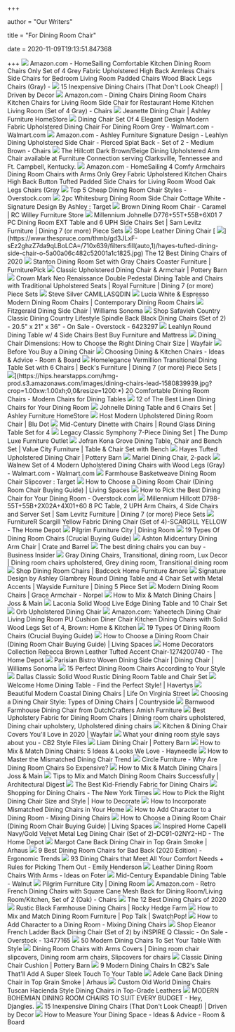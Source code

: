 +++
        
author = "Our Writers"
        
title = "For Dining Room Chair"
        
date = 2020-11-09T19:13:51.847368
        
+++
[ ![](https://images-na.ssl-images-amazon.com/images/I/71sTBg52IEL._AC_SL1500_.jpg)](https://images-na.ssl-images-amazon.com/images/I/71sTBg52IEL._AC_SL1500_.jpg) Amazon.com - HomeSailing Comfortable Kitchen Dining Room Chairs Only Set of  4 Grey Fabric Upholstered High Back Armless Chairs Side Chairs for Bedroom  Living Room Padded Chairs Wood Black Legs Chairs (Gray) -
[ ![](https://www.drivenbydecor.com/wp-content/uploads/2018/10/best-inexpensive-cheap-dining-room-chairs.jpg)](https://www.drivenbydecor.com/wp-content/uploads/2018/10/best-inexpensive-cheap-dining-room-chairs.jpg) 15 Inexpensive Dining Chairs (That Don't Look Cheap!) | Driven by Decor
[ ![](https://images-na.ssl-images-amazon.com/images/I/61IlX884DbL._AC_SX522_.jpg)](https://images-na.ssl-images-amazon.com/images/I/61IlX884DbL._AC_SX522_.jpg) Amazon.com - Dining Chairs Dining Room Chairs Kitchen Chairs for Living Room  Side Chair for Restaurant Home Kitchen Living Room (Set of 4 Gray) - Chairs
[ ![](https://ashleyfurniture.scene7.com/is/image/AshleyFurniture/D702-01%282%29-10X8-CROP?$AFHS-PDP-Zoomed$)](https://ashleyfurniture.scene7.com/is/image/AshleyFurniture/D702-01%282%29-10X8-CROP?$AFHS-PDP-Zoomed$) Jeanette Dining Chair | Ashley Furniture HomeStore
[ ![](https://i5.walmartimages.com/asr/a354b2e3-8718-4ff1-b931-75b56b38e8fe_1.63f25024bca3784efd2b5eb134a9eb41.jpeg?odnWidth=612&odnHeight=612&odnBg=ffffff)](https://i5.walmartimages.com/asr/a354b2e3-8718-4ff1-b931-75b56b38e8fe_1.63f25024bca3784efd2b5eb134a9eb41.jpeg?odnWidth=612&odnHeight=612&odnBg=ffffff) Dining Chair Set Of 4 Elegant Design Modern Fabric Upholstered Dining Chair  For Dining Room Grey - Walmart.com - Walmart.com
[ ![](https://images-na.ssl-images-amazon.com/images/I/71bNxYbyIhL._AC_SX522_.jpg)](https://images-na.ssl-images-amazon.com/images/I/71bNxYbyIhL._AC_SX522_.jpg) Amazon.com - Ashley Furniture Signature Design - Leahlyn Dining Upholstered Side  Chair - Pierced Splat Back - Set of 2 - Medium Brown - Chairs
[ ![](https://cdn11.bigcommerce.com/s-a1aqxosd6a/images/stencil/1280x1280/products/23256/63040/jpg__05581__30896__75646.1602783575.jpg?c=2)](https://cdn11.bigcommerce.com/s-a1aqxosd6a/images/stencil/1280x1280/products/23256/63040/jpg__05581__30896__75646.1602783575.jpg?c=2) The Hillcott Dark Brown/Beige Dining Upholstered Arm Chair available at  Furniture Connection serving Clarksville, Tennessee and Ft. Campbell,  Kentucky.
[ ![](https://images-na.ssl-images-amazon.com/images/I/81VUtC1EVYL._AC_SX522_.jpg)](https://images-na.ssl-images-amazon.com/images/I/81VUtC1EVYL._AC_SX522_.jpg) Amazon.com - HomeSailing 4 Comfy Armchairs Dining Room Chairs with Arms  Only Grey Fabric Upholstered Kitchen Chairs High Back Button Tufted Padded Side  Chairs for Living Room Wood Oak Legs Chairs (Gray
[ ![](https://ak1.ostkcdn.com/wp-content/uploads/2017/06/PROD-28488_Wood.jpg)](https://ak1.ostkcdn.com/wp-content/uploads/2017/06/PROD-28488_Wood.jpg) Top 5 Cheap Dining Room Chair Styles - Overstock.com
[ ![](https://target.scene7.com/is/image/Target/GUEST_3fda34e3-ded9-448a-93e8-0673feaf740d?wid=488&hei=488&fmt=pjpeg)](https://target.scene7.com/is/image/Target/GUEST_3fda34e3-ded9-448a-93e8-0673feaf740d?wid=488&hei=488&fmt=pjpeg) 2pc Whitesburg Dining Room Side Chair Cottage White - Signature Design By  Ashley : Target
[ ![](http://static.rcwilley.com/products/3758826/Brown-Dining-Room-Chair---Caramel-rcwilley-image1~800.jpg)](http://static.rcwilley.com/products/3758826/Brown-Dining-Room-Chair---Caramel-rcwilley-image1~800.jpg) Brown Dining Room Chair - Caramel | RC Willey Furniture Store
[ ![](https://images.furnituredealer.net/img/products%2Fmillennium%2Fcolor%2Fjohnelle-1_391277665-bij9ipt5frkmh6uhxroimia.jpg)](https://images.furnituredealer.net/img/products%2Fmillennium%2Fcolor%2Fjohnelle-1_391277665-bij9ipt5frkmh6uhxroimia.jpg) Millennium Johnelle D776+55T+55B+6X01 7 PC Dining Room EXT Table and 6 UPH Side  Chairs Set | Sam Levitz Furniture | Dining 7 (or more) Piece Sets
[ ![](https://assets.weimgs.com/weimgs/ab/images/wcm/products/202029/0041/slope-leather-dining-chair-o.jpg)](https://assets.weimgs.com/weimgs/ab/images/wcm/products/202029/0041/slope-leather-dining-chair-o.jpg) Slope Leather Dining Chair
[ ![](https://www.thespruce.com/thmb/gd3JLxF-sEz2ghzZ7da9qLBoLCA=/710x639/filters:fill(auto,1)/hayes-tufted-dining-side-chair-o-5a00a06c482c52001a1c1825.jpg)](https://www.thespruce.com/thmb/gd3JLxF-sEz2ghzZ7da9qLBoLCA=/710x639/filters:fill(auto,1)/hayes-tufted-dining-side-chair-o-5a00a06c482c52001a1c1825.jpg) The 12 Best Dining Chairs of 2020
[ ![](https://smhttp-ssl-18667.nexcesscdn.net/8090D3/magento/media/catalog/product/cache/1/image/650x650/9df78eab33525d08d6e5fb8d27136e95/c/o/coa-102061-62-C-dr-set-1.jpg)](https://smhttp-ssl-18667.nexcesscdn.net/8090D3/magento/media/catalog/product/cache/1/image/650x650/9df78eab33525d08d6e5fb8d27136e95/c/o/coa-102061-62-C-dr-set-1.jpg) Stanton Dining Room Set with Gray Chairs Coaster Furniture | FurniturePick
[ ![](https://assets.pbimgs.com/pbimgs/ab/images/dp/wcm/202034/0330/pb-classic-upholstered-dining-side-chair-c.jpg)](https://assets.pbimgs.com/pbimgs/ab/images/dp/wcm/202034/0330/pb-classic-upholstered-dining-side-chair-c.jpg) Classic Upholstered Dining Chair & Armchair | Pottery Barn
[ ![](https://imageresizer.furnituredealer.net/img/remote/images.furnituredealer.net/img/products%2Fcrown_mark%2Fcolor%2Fneo%20renaissance_2400-leg%2Btop%2B2x01a%2B6x01s-b2.jpg?width=1024&height=768&scale=both&trim.threshold=50&trim.percentpadding=10)](https://imageresizer.furnituredealer.net/img/remote/images.furnituredealer.net/img/products%2Fcrown_mark%2Fcolor%2Fneo%20renaissance_2400-leg%2Btop%2B2x01a%2B6x01s-b2.jpg?width=1024&height=768&scale=both&trim.threshold=50&trim.percentpadding=10) Crown Mark Neo Renaissance Double Pedestal Dining Table and Chairs with  Traditional Upholstered Seats | Royal Furniture | Dining 7 (or more) Piece  Sets
[ ![](https://images2.imgix.net/p4dbimg/p171/images/camila_sq_blk_(and)_blu_dining.jpg?trim=color&trimcolor=FFFFFF&trimtol=5&w=1024&h=768&fm=pjpg&auto=format)](https://images2.imgix.net/p4dbimg/p171/images/camila_sq_blk_(and)_blu_dining.jpg?trim=color&trimcolor=FFFFFF&trimtol=5&w=1024&h=768&fm=pjpg&auto=format) Steve Silver CAMILLASQDIN
[ ![](https://www.sobefurniture.com/media/catalog/product/cache/1/image/9df78eab33525d08d6e5fb8d27136e95/a/m/amy-modern-leather-dining-chair.jpg)](https://www.sobefurniture.com/media/catalog/product/cache/1/image/9df78eab33525d08d6e5fb8d27136e95/a/m/amy-modern-leather-dining-chair.jpg) Lucia White & Espresso Modern Dining Room Chairs | Contemporary Dining Room  Chairs
[ ![](https://assets.wsimgs.com/wsimgs/ab/images/dp/wcm/202038/0200/fitzgerald-dining-side-chair-c.jpg)](https://assets.wsimgs.com/wsimgs/ab/images/dp/wcm/202038/0200/fitzgerald-dining-side-chair-c.jpg) Fitzgerald Dining Side Chair | Williams Sonoma
[ ![](https://ak1.ostkcdn.com/images/products/is/images/direct/0fe565892a519629e4eb2063f8def237fcfbe4fd/Safavieh-Country-Classic-Dining-Country-Lifestyle-Spindle-Back-Black-Dining-Chairs-%28Set-of-2%29.jpg)](https://ak1.ostkcdn.com/images/products/is/images/direct/0fe565892a519629e4eb2063f8def237fcfbe4fd/Safavieh-Country-Classic-Dining-Country-Lifestyle-Spindle-Back-Black-Dining-Chairs-%28Set-of-2%29.jpg) Shop Safavieh Country Classic Dining Country Lifestyle Spindle Back Black Dining  Chairs (Set of 2) - 20.5" x 21" x 36" - On Sale - Overstock - 6423297
[ ![](https://mfmd.rencdn.com/product/ashley/images/D436-15T-15B-01(4).jpg)](https://mfmd.rencdn.com/product/ashley/images/D436-15T-15B-01(4).jpg) Leahlyn Round Dining Table w/ 4 Side Chairs Best Buy Furniture and Mattress
[ ![](https://secure.img1-fg.wfcdn.com/im/92827942/compr-r85/5627/56271407/dining+room+with+solid+wood+table+and+wicker+dining+chairs+paired+with+striped+cloth+dining+chairs.jpg)](https://secure.img1-fg.wfcdn.com/im/92827942/compr-r85/5627/56271407/dining+room+with+solid+wood+table+and+wicker+dining+chairs+paired+with+striped+cloth+dining+chairs.jpg) Dining Chair Dimensions: How to Choose the Right Dining Chair Size | Wayfair
[ ![](https://www.thespruce.com/thmb/g9dw8DW0MmbDLwC126aCLUtzXUQ=/854x854/smart/filters:no_upscale()/dining-chairs-183218228-resized-56a33d2f5f9b58b7d0d1115b.jpg)](https://www.thespruce.com/thmb/g9dw8DW0MmbDLwC126aCLUtzXUQ=/854x854/smart/filters:no_upscale()/dining-chairs-183218228-resized-56a33d2f5f9b58b7d0d1115b.jpg) Before You Buy a Dining Chair
[ ![](https://rnb.scene7.com/is/image/roomandboard/IA_diningChairs_materials_18?size=928,580&scl=1)](https://rnb.scene7.com/is/image/roomandboard/IA_diningChairs_materials_18?size=928,580&scl=1) Choosing Dining & Kitchen Chairs - Ideas & Advice - Room & Board
[ ![](https://images.furnituredealer.net/img/products%2Fhomelegance%2Fcolor%2Fvermillion%205442_5442-96%2B96b%2B2xa%2B6xs-b1.jpg)](https://images.furnituredealer.net/img/products%2Fhomelegance%2Fcolor%2Fvermillion%205442_5442-96%2B96b%2B2xa%2B6xs-b1.jpg) Homelegance Vermillion Transitional Dining Table Set with 6 Chairs | Beck's  Furniture | Dining 7 (or more) Piece Sets
[ ![](https://hips.hearstapps.com/hmg-prod.s3.amazonaws.com/images/dining-chairs-lead-1580839939.jpg?crop=1.00xw:1.00xh;0,0&resize=1200:*)](https://hips.hearstapps.com/hmg-prod.s3.amazonaws.com/images/dining-chairs-lead-1580839939.jpg?crop=1.00xw:1.00xh;0,0&resize=1200:*) 20 Comfortable Dining Room Chairs - Modern Chairs for Dining Tables
[ ![](https://homemadelovely.com/wp-content/uploads/2015/03/Linen-Chairs-pin-2.jpg)](https://homemadelovely.com/wp-content/uploads/2015/03/Linen-Chairs-pin-2.jpg) 12 of The Best Linen Dining Chairs for Your Dining Room
[ ![](https://ashleyfurniture.scene7.com/is/image/AshleyFurniture/D776-55T-B-01%286%29-SW-P1-KO?$AFHS-PDP-Zoomed$)](https://ashleyfurniture.scene7.com/is/image/AshleyFurniture/D776-55T-B-01%286%29-SW-P1-KO?$AFHS-PDP-Zoomed$) Johnelle Dining Table and 6 Chairs Set | Ashley Furniture HomeStore
[ ![](https://res-5.cloudinary.com/dwpujv6in/image/upload/c_lpad,dpr_2.0,f_auto,h_560,q_auto,w_700/v1/media/catalog/product/h/o/ho1_dnchwl_st_frontlow-host-dining-chair-tait-stone-walnut_1.jpg)](https://res-5.cloudinary.com/dwpujv6in/image/upload/c_lpad,dpr_2.0,f_auto,h_560,q_auto,w_700/v1/media/catalog/product/h/o/ho1_dnchwl_st_frontlow-host-dining-chair-tait-stone-walnut_1.jpg) Host Modern Upholstered Dining Room Chair | Blu Dot
[ ![](https://media.jeromes.com/content/Image/products/SSO88CDDU_G.jpg)](https://media.jeromes.com/content/Image/products/SSO88CDDU_G.jpg) Mid-Century Dinette with Chairs | Round Glass Dining Table Set for 4
[ ![](https://www.thedump.com/images/thumbs/0018723_legacy-classic-symphony-7-piece-dining-set_1200.jpeg)](https://www.thedump.com/images/thumbs/0018723_legacy-classic-symphony-7-piece-dining-set_1200.jpeg) Legacy Classic Symphony 7-Piece Dining Set | The Dump Luxe Furniture Outlet
[ ![](https://imageresizer.furnituredealer.net/img/remote/images.furnituredealer.net/img/products%2Fjofran%2Fcolor%2Fkona%20grove%20-%20-352436507_705-79%2B4x705-410kd-b0.jpg?width=878&height=600&scale=both&trim.threshold=80)](https://imageresizer.furnituredealer.net/img/remote/images.furnituredealer.net/img/products%2Fjofran%2Fcolor%2Fkona%20grove%20-%20-352436507_705-79%2B4x705-410kd-b0.jpg?width=878&height=600&scale=both&trim.threshold=80) Jofran Kona Grove Dining Table, Chair and Bench Set | Value City Furniture  | Table & Chair Set with Bench
[ ![](https://assets.pbimgs.com/pbimgs/ab/images/dp/wcm/202034/0219/perfect-pair-lorraine-extending-dining-table-hayes-chair-c.jpg)](https://assets.pbimgs.com/pbimgs/ab/images/dp/wcm/202034/0219/perfect-pair-lorraine-extending-dining-table-hayes-chair-c.jpg) Hayes Tufted Upholstered Dining Chair | Pottery Barn
[ ![](https://images.costco-static.com/ImageDelivery/imageService?profileId=12026540&imageId=100431190-847__1&recipeName=350)](https://images.costco-static.com/ImageDelivery/imageService?profileId=12026540&imageId=100431190-847__1&recipeName=350) Mariel Dining Chair, 2-pack
[ ![](https://i5.walmartimages.com/asr/88644fde-8045-46e9-a151-d4b2e7a7c557_1.47990d8f12ac746015349b8af8587490.jpeg?odnWidth=612&odnHeight=612&odnBg=ffffff)](https://i5.walmartimages.com/asr/88644fde-8045-46e9-a151-d4b2e7a7c557_1.47990d8f12ac746015349b8af8587490.jpeg?odnWidth=612&odnHeight=612&odnBg=ffffff) Walnew Set of 4 Modern Upholstered Dining Chairs with Wood Legs (Gray) -  Walmart.com - Walmart.com
[ ![](https://target.scene7.com/is/image/Target/GUEST_97f0a750-03e0-4db6-bb3a-7d726d408176?wid=488&hei=488&fmt=pjpeg)](https://target.scene7.com/is/image/Target/GUEST_97f0a750-03e0-4db6-bb3a-7d726d408176?wid=488&hei=488&fmt=pjpeg) Farmhouse Basketweave Dining Room Chair Slipcover : Target
[ ![](http://www.livingspaces.com/globalassets/images/blog/2018/10/1010_dining_room_chair_featured.jpg)](http://www.livingspaces.com/globalassets/images/blog/2018/10/1010_dining_room_chair_featured.jpg) How to Choose a Dining Room Chair (Dining Room Chair Buying Guide) | Living  Spaces
[ ![](https://ak1.ostkcdn.com/wp-content/uploads/2017/11/seo_chairs_fb.jpg)](https://ak1.ostkcdn.com/wp-content/uploads/2017/11/seo_chairs_fb.jpg) How to Pick the Best Dining Chair for Your Dining Room - Overstock.com
[ ![](https://imageresizer.furnituredealer.net/img/remote/images.furnituredealer.net/img/products%2Fmillennium%2Fcolor%2Fhillcott_395279889-bcgmldwzvyuk1thiebdribq.jpg?width=1024&height=768&scale=both&trim.threshold=50&trim.percentpadding=10)](https://imageresizer.furnituredealer.net/img/remote/images.furnituredealer.net/img/products%2Fmillennium%2Fcolor%2Fhillcott_395279889-bcgmldwzvyuk1thiebdribq.jpg?width=1024&height=768&scale=both&trim.threshold=50&trim.percentpadding=10) Millennium Hillcott D798-55T+55B+2X02A+4X01+60 8 PC Table, 2 UPH Arm Chairs,  4 Side Chairs and Server Set | Sam Levitz Furniture | Dining 7 (or more)  Piece Sets
[ ![](https://images.homedepot-static.com/productImages/0c8186bb-500b-4c0a-8826-6c99fe51ac13/svn/yellow-furniturer-dining-chairs-scargill-yellow-31_600.jpg)](https://images.homedepot-static.com/productImages/0c8186bb-500b-4c0a-8826-6c99fe51ac13/svn/yellow-furniturer-dining-chairs-scargill-yellow-31_600.jpg) FurnitureR Scargill Yellow Fabric Dining Chair (Set of 4)-SCARGILL YELLOW -  The Home Depot
[ ![](https://images.furnituredealer.net/img/dealer/6382/slideshow/8ac4cca8c88848f19827bbe131ccb935.jpg)](https://images.furnituredealer.net/img/dealer/6382/slideshow/8ac4cca8c88848f19827bbe131ccb935.jpg) Pilgrim Furniture City | Dining Room
[ ![](https://homestratosphere.s3.amazonaws.com/wp-content/uploads/2014/12/parsonschair.jpg)](https://homestratosphere.s3.amazonaws.com/wp-content/uploads/2014/12/parsonschair.jpg) 19 Types Of Dining Room Chairs (Crucial Buying Guide)
[ ![](https://images.crateandbarrel.com/is/image/Crate/AshtonDiningArmChairSHS19_3D_1x1/a/s9JyonuEG5OxnLH9FYNw/AshtonDiningArmChairSHS19_3D_1x1.jpg)](https://images.crateandbarrel.com/is/image/Crate/AshtonDiningArmChairSHS19_3D_1x1/a/s9JyonuEG5OxnLH9FYNw/AshtonDiningArmChairSHS19_3D_1x1.jpg) Ashton Midcentury Dining Arm Chair | Crate and Barrel
[ ![](https://i.insider.com/5c754a9d2628981bc645997b?width=1200&format=jpeg)](https://i.insider.com/5c754a9d2628981bc645997b?width=1200&format=jpeg) The best dining chairs you can buy - Business Insider
[ ![](https://i.pinimg.com/originals/3f/20/8b/3f208bcb93a1464493e2145b89d5d3ac.jpg)](https://i.pinimg.com/originals/3f/20/8b/3f208bcb93a1464493e2145b89d5d3ac.jpg) Gray Dining Chairs, Transitional, dining room, Lux Decor | Dining room  chairs upholstered, Grey dining room, Transitional dining room
[ ![](https://www.badcock.com/Content/Images/uploaded/category%20page/Dining/Dining_Chairs_Content_Image.jpg)](https://www.badcock.com/Content/Images/uploaded/category%20page/Dining/Dining_Chairs_Content_Image.jpg) Shop Dining Room Chairs | Badcock Home Furniture &more
[ ![](https://imageresizer.furnituredealer.net/img/remote/images.furnituredealer.net/img/products%2Fsignature_design_by_ashley%2Fcolor%2Fglambrey%20-%201195589344_d329-15%2B4x01-b0.jpg?width=1024&height=768&scale=both&trim.threshold=50&trim.percentpadding=10)](https://imageresizer.furnituredealer.net/img/remote/images.furnituredealer.net/img/products%2Fsignature_design_by_ashley%2Fcolor%2Fglambrey%20-%201195589344_d329-15%2B4x01-b0.jpg?width=1024&height=768&scale=both&trim.threshold=50&trim.percentpadding=10) Signature Design by Ashley Glambrey Round Dining Table and 4 Chair Set with  Metal Accents | Wayside Furniture | Dining 5 Piece Set
[ ![](https://www.norpelfurniture.com/upload/154442782058.jpg)](https://www.norpelfurniture.com/upload/154442782058.jpg) Modern Dining Room Chairs | Grace Armchair - Norpel
[ ![](https://secure.img1-fg.wfcdn.com/im/95327666/compr-r85/1036/103607315/mix+and+match+dining+chairs.jpg)](https://secure.img1-fg.wfcdn.com/im/95327666/compr-r85/1036/103607315/mix+and+match+dining+chairs.jpg) How to Mix & Match Dining Chairs | Joss & Main
[ ![](https://s3.amazonaws.com/sierraimages/Images/Product/Large/10218.jpg)](https://s3.amazonaws.com/sierraimages/Images/Product/Large/10218.jpg) Laconia Solid Wood Live Edge Dining Table and 10 Chair Set
[ ![](https://assets.weimgs.com/weimgs/ab/images/wcm/products/202040/0085/orb-upholstered-dining-chair-c.jpg)](https://assets.weimgs.com/weimgs/ab/images/wcm/products/202040/0085/orb-upholstered-dining-chair-c.jpg) Orb Upholstered Dining Chair
[ ![](https://images-na.ssl-images-amazon.com/images/I/712MexCjtFL._AC_SX522_.jpg)](https://images-na.ssl-images-amazon.com/images/I/712MexCjtFL._AC_SX522_.jpg) Amazon.com: Yaheetech Dining Chair Living Dining Room PU Cushion Diner Chair  Kitchen Dining Chairs with Solid Wood Legs Set of 4, Brown: Home & Kitchen
[ ![](https://homestratosphere.s3.amazonaws.com/wp-content/uploads/2014/12/headerchairs-870x700.jpeg)](https://homestratosphere.s3.amazonaws.com/wp-content/uploads/2014/12/headerchairs-870x700.jpeg) 19 Types Of Dining Room Chairs (Crucial Buying Guide)
[ ![](https://www.livingspaces.com/globalassets/images/blog/2018/10/1010_dining_room_chair_modern.jpg)](https://www.livingspaces.com/globalassets/images/blog/2018/10/1010_dining_room_chair_modern.jpg) How to Choose a Dining Room Chair (Dining Room Chair Buying Guide) | Living  Spaces
[ ![](https://images.homedepot-static.com/productImages/d2ebecc2-22f5-4d35-b0eb-a322a1f19138/svn/brown-leather-with-burlap-home-decorators-collection-accent-chairs-1274200740-40_600.jpg)](https://images.homedepot-static.com/productImages/d2ebecc2-22f5-4d35-b0eb-a322a1f19138/svn/brown-leather-with-burlap-home-decorators-collection-accent-chairs-1274200740-40_600.jpg) Home Decorators Collection Rebecca Brown Leather Tufted Accent Chair-1274200740  - The Home Depot
[ ![](https://assets.wsimgs.com/wsimgs/ab/images/dp/wcm/202038/0219/parisian-bistro-woven-side-chair-m.jpg)](https://assets.wsimgs.com/wsimgs/ab/images/dp/wcm/202038/0219/parisian-bistro-woven-side-chair-m.jpg) Parisian Bistro Woven Dining Side Chair | Dining Chair | Williams Sonoma
[ ![](https://curatedinterior.com/wp-content/uploads/2019/01/California-dining-room-chairs-with-cane-back-via-Lindsey-Brooke-Design.jpg)](https://curatedinterior.com/wp-content/uploads/2019/01/California-dining-room-chairs-with-cane-back-via-Lindsey-Brooke-Design.jpg) 15 Perfect Dining Room Chairs According to Your Style
[ ![](https://s3.amazonaws.com/sierraimages/Images/Product/Large/1787.jpg)](https://s3.amazonaws.com/sierraimages/Images/Product/Large/1787.jpg) Dallas Classic Solid Wood Rustic Dining Room Table and Chair Set
[ ![](https://havertys.scene7.com/is/image/Havertys/HVT115-8822%20Din_ALT1?op_sharpen=1&wid=767&hei=554)](https://havertys.scene7.com/is/image/Havertys/HVT115-8822%20Din_ALT1?op_sharpen=1&wid=767&hei=554) Welcome Home Dining Table - Find the Perfect Style! | Havertys
[ ![](https://lifeonvirginiastreet.com/wp-content/uploads/2019/01/coastal-dining-chairs-683x1024.jpg)](https://lifeonvirginiastreet.com/wp-content/uploads/2019/01/coastal-dining-chairs-683x1024.jpg) Beautiful Modern Coastal Dining Chairs | Life On Virginia Street
[ ![](https://www.countrysideamishfurniture.com/media/made/media/uploads/ChairCollage_500_386_80.jpg)](https://www.countrysideamishfurniture.com/media/made/media/uploads/ChairCollage_500_386_80.jpg) Choosing a Dining Chair Style: Types of Dining Chairs | Countryside
[ ![](https://s3.dutchcrafters.com/product-images/600-600/pid_57694-Amish-Reclaimed-Wood-Farmhouse-Chair--1590.jpg)](https://s3.dutchcrafters.com/product-images/600-600/pid_57694-Amish-Reclaimed-Wood-Farmhouse-Chair--1590.jpg) Barnwood Farmhouse Dining Chair from DutchCrafters Amish Furniture
[ ![](https://i.pinimg.com/originals/95/e5/3b/95e53bb2f770ed95f6006a66b3d86755.jpg)](https://i.pinimg.com/originals/95/e5/3b/95e53bb2f770ed95f6006a66b3d86755.jpg) Best Upholstery Fabric for Dining Room Chairs | Dining room chairs  upholstered, Dining chair upholstery, Upholstered dining chairs
[ ![](https://secure.img1-fg.wfcdn.com/im/53244756/resize-h600-w600%5Ecompr-r85/1259/12599997/Kitchen+%26+Dining+Chair+Slipcovers.jpg)](https://secure.img1-fg.wfcdn.com/im/53244756/resize-h600-w600%5Ecompr-r85/1259/12599997/Kitchen+%26+Dining+Chair+Slipcovers.jpg) Kitchen & Dining Chair Covers You'll Love in 2020 | Wayfair
[ ![](https://cb2.scene7.com/is/image/CB2/Blox_Tejido_HEADER?&wid=1120&qlt=80,0)](https://cb2.scene7.com/is/image/CB2/Blox_Tejido_HEADER?&wid=1120&qlt=80,0) What your dining room style says about you - CB2 Style Files
[ ![](https://assets.pbimgs.com/pbimgs/rk/images/dp/wcm/202042/0130/liam-dining-chair-c.jpg)](https://assets.pbimgs.com/pbimgs/rk/images/dp/wcm/202042/0130/liam-dining-chair-c.jpg) Liam Dining Chair | Pottery Barn
[ ![](https://www.hayneedle.com/tips-and-ideas/wp-content/uploads/2018/02/Michelle-Gage-1.jpg)](https://www.hayneedle.com/tips-and-ideas/wp-content/uploads/2018/02/Michelle-Gage-1.jpg) How to Mix & Match Dining Chairs: 5 Ideas & Looks We Love - Hayneedle
[ ![](https://okl.scene7.com/is/image/OKL/IE4_MixMatchChairs_091116?wid=1066&op_sharpen=1)](https://okl.scene7.com/is/image/OKL/IE4_MixMatchChairs_091116?wid=1066&op_sharpen=1) How to Master the Mismatched Dining Chair Trend
[ ![](https://www.circlefurniture.com/userfiles/images/blog/2019/06/tohdining-e1559915866148.jpg)](https://www.circlefurniture.com/userfiles/images/blog/2019/06/tohdining-e1559915866148.jpg) Circle Furniture - Why Are Dining Room Chairs So Expensive?
[ ![](https://secure.img1-fg.wfcdn.com/im/00002095/compr-r85/1064/106479330/mix+and+max+dining+chairs.jpg)](https://secure.img1-fg.wfcdn.com/im/00002095/compr-r85/1064/106479330/mix+and+max+dining+chairs.jpg) How to Mix & Match Dining Chairs | Joss & Main
[ ![](https://media.architecturaldigest.com/photos/56fe930f2dc0179949e86b17/master/w_1600%2Cc_limit/isabel-lopez-quesada-greece-05.jpg)](https://media.architecturaldigest.com/photos/56fe930f2dc0179949e86b17/master/w_1600%2Cc_limit/isabel-lopez-quesada-greece-05.jpg) Tips to Mix and Match Dining Room Chairs Successfully | Architectural Digest
[ ![](https://www.brosa.com.au/blog/wp-content/uploads/2017/07/Zoe20Scoop20Dining20Lucille20Table20Carson20Side20Lifestyle20.jpg)](https://www.brosa.com.au/blog/wp-content/uploads/2017/07/Zoe20Scoop20Dining20Lucille20Table20Carson20Side20Lifestyle20.jpg) The Best Kid-Friendly Fabric for Dining Chairs
[ ![](https://static01.nyt.com/images/2020/03/29/realestate/23shopping1/oakImage-1584717778177-mediumSquareAt3X.jpg)](https://static01.nyt.com/images/2020/03/29/realestate/23shopping1/oakImage-1584717778177-mediumSquareAt3X.jpg) Shopping for Dining Chairs - The New York Times
[ ![](https://d28m5bx785ox17.cloudfront.net/v1/img/TlO-wrKjyeZb7OEBvWsy-ONEb_SfuFeYShRB-RMGvLE=/d/l)](https://d28m5bx785ox17.cloudfront.net/v1/img/TlO-wrKjyeZb7OEBvWsy-ONEb_SfuFeYShRB-RMGvLE=/d/l) How to Pick the Right Dining Chair Size and Style | How to Decorate
[ ![](https://www.mydomaine.com/thmb/0tZFutMad7s9HZ1nYwWp_aQ2hUU=/1200x900/smart/filters:no_upscale()/IMG20-93b32bc0eb00404ab70ecac989aea25b.jpg)](https://www.mydomaine.com/thmb/0tZFutMad7s9HZ1nYwWp_aQ2hUU=/1200x900/smart/filters:no_upscale()/IMG20-93b32bc0eb00404ab70ecac989aea25b.jpg) How to Incorporate Mismatched Dining Chairs in Your Home
[ ![](https://maisondecinq.com/wp-content/uploads/2019/07/ashleygoforthdesign_willersway_09-dining.jpg)](https://maisondecinq.com/wp-content/uploads/2019/07/ashleygoforthdesign_willersway_09-dining.jpg) How to Add Character to a Dining Room - Mixing Dining Chairs
[ ![](https://www.livingspaces.com/globalassets/images/blog/2018/10/1010_dining_room_chair_upholstered.jpg)](https://www.livingspaces.com/globalassets/images/blog/2018/10/1010_dining_room_chair_upholstered.jpg) How to Choose a Dining Room Chair (Dining Room Chair Buying Guide) | Living  Spaces
[ ![](https://images.homedepot-static.com/productImages/8a9c439a-857c-4e94-badf-b4a5a51be102/svn/navy-gold-velvet-inspired-home-dining-chairs-dc91-02ny2-hd-c3_600.jpg)](https://images.homedepot-static.com/productImages/8a9c439a-857c-4e94-badf-b4a5a51be102/svn/navy-gold-velvet-inspired-home-dining-chairs-dc91-02ny2-hd-c3_600.jpg) Inspired Home Capelli Navy/Gold Velvet Metal Leg Dining Chair (Set of  2)-DC91-02NY2-HD - The Home Depot
[ ![](https://cdn.arhaus.com/product/GlamsV2/30MARGCNBKLTR_A200108.jpg?preset=ProductLarge)](https://cdn.arhaus.com/product/GlamsV2/30MARGCNBKLTR_A200108.jpg?preset=ProductLarge) Margot Cane Back Dining Chair in Top Grain Smoke | Arhaus
[ ![](http://ergonomictrends.com/wp-content/uploads/2019/09/best-dining-room-chairs-for-back-pain.jpg)](http://ergonomictrends.com/wp-content/uploads/2019/09/best-dining-room-chairs-for-back-pain.jpg) 9 Best Dining Room Chairs for Bad Back (2020 Edition) - Ergonomic Trends
[ ![](https://stylebyemilyhenderson.com/wp-content/uploads/2020/07/Emily-Henderson_2020_Comfortable-Dining-Chair_Opener.jpg)](https://stylebyemilyhenderson.com/wp-content/uploads/2020/07/Emily-Henderson_2020_Comfortable-Dining-Chair_Opener.jpg) 93 Dining Chairs that Meet All Your Comfort Needs + Rules for Picking Them  Out - Emily Henderson
[ ![](https://foter.com/photos/227/leather-chairs-dining-room.jpg?s=ts3)](https://foter.com/photos/227/leather-chairs-dining-room.jpg?s=ts3) Leather Dining Room Chairs With Arms - Ideas on Foter
[ ![](https://assets.weimgs.com/weimgs/ab/images/wcm/products/202040/0015/mid-century-expandable-dining-table-walnut-m.jpg)](https://assets.weimgs.com/weimgs/ab/images/wcm/products/202040/0015/mid-century-expandable-dining-table-walnut-m.jpg) Mid-Century Expandable Dining Table - Walnut
[ ![](https://images.furnituredealer.net/img/dealer/6382/slideshow/89b02e935a784a88aa43d9c7c225ab34.jpg)](https://images.furnituredealer.net/img/dealer/6382/slideshow/89b02e935a784a88aa43d9c7c225ab34.jpg) Pilgrim Furniture City | Dining Room
[ ![](https://images-na.ssl-images-amazon.com/images/I/71ofrbVqwbL._AC_SL1500_.jpg)](https://images-na.ssl-images-amazon.com/images/I/71ofrbVqwbL._AC_SL1500_.jpg) Amazon.com - Retro French Dining Chairs with Square Cane Mesh Back for  Dining Room/Living Room/Kitchen, Set of 2 (Oak) - Chairs
[ ![](https://www.thespruce.com/thmb/0eGPOayhR7aym3zcBVmCmTkRVWA=/875x492/smart/filters:no_upscale()/ScreenShot2019-09-25at4.43.05PM-0b27889b6cf14874a14b5f71b69fd3c5.png)](https://www.thespruce.com/thmb/0eGPOayhR7aym3zcBVmCmTkRVWA=/875x492/smart/filters:no_upscale()/ScreenShot2019-09-25at4.43.05PM-0b27889b6cf14874a14b5f71b69fd3c5.png) The 12 Best Dining Chairs of 2020
[ ![](https://i0.wp.com/www.rockyhedgefarm.com/wp-content/uploads/2019/07/rustic-black-farmhouse-chairs.jpg?ssl=1)](https://i0.wp.com/www.rockyhedgefarm.com/wp-content/uploads/2019/07/rustic-black-farmhouse-chairs.jpg?ssl=1) Rustic Black Farmhouse Dining Chairs | Rocky Hedge Farm
[ ![](https://s3.amazonaws.com/swatchpop-prod/blog/posts/featured_images/000/000/004/original/blackband_design_newport_heights_dining2.jpg?1483242434)](https://s3.amazonaws.com/swatchpop-prod/blog/posts/featured_images/000/000/004/original/blackband_design_newport_heights_dining2.jpg?1483242434) How to Mix and Match Dining Room Furniture | Pop Talk | SwatchPop!
[ ![](https://maisondecinq.com/wp-content/uploads/2019/07/01-Fenwick30-1024x683.jpg)](https://maisondecinq.com/wp-content/uploads/2019/07/01-Fenwick30-1024x683.jpg) How to Add Character to a Dining Room - Mixing Dining Chairs
[ ![](https://ak1.ostkcdn.com/images/products/13477165/Eleanor-French-Ladder-Back-Wood-Dining-Chair-Set-of-2-by-iNSPIRE-Q-Classic-426c46ae-64d4-4549-9235-2df61dee4ff2_1000.jpg)](https://ak1.ostkcdn.com/images/products/13477165/Eleanor-French-Ladder-Back-Wood-Dining-Chair-Set-of-2-by-iNSPIRE-Q-Classic-426c46ae-64d4-4549-9235-2df61dee4ff2_1000.jpg) Shop Eleanor French Ladder Back Dining Chair (Set of 2) by iNSPIRE Q  Classic - On Sale - Overstock - 13477165
[ ![](http://cdn.home-designing.com/wp-content/uploads/2017/05/modern-dining-chairs-600x900.jpg)](http://cdn.home-designing.com/wp-content/uploads/2017/05/modern-dining-chairs-600x900.jpg) 50 Modern Dining Chairs To Set Your Table With Style
[ ![](https://i.pinimg.com/originals/c9/52/d1/c952d10ca7612d61a1ccd5862de8c258.jpg)](https://i.pinimg.com/originals/c9/52/d1/c952d10ca7612d61a1ccd5862de8c258.jpg) Dining Room Chairs with Arms Covers | Dining room chair slipcovers, Dining  room arm chairs, Slipcovers for chairs
[ ![](https://assets.pbimgs.com/pbimgs/ab/images/dp/wcm/202034/0239/classic-dining-chair-cushion-c.jpg)](https://assets.pbimgs.com/pbimgs/ab/images/dp/wcm/202034/0239/classic-dining-chair-cushion-c.jpg) Classic Dining Chair Cushion | Pottery Barn
[ ![](https://imgix.bustle.com/uploads/image/2018/12/10/abed8e6a-15fd-4867-9e8e-9da02097b88e-sleek-dining-room-chair.jpg?w=1200&h=630&q=70&fit=crop&crop=faces&fm=jpg)](https://imgix.bustle.com/uploads/image/2018/12/10/abed8e6a-15fd-4867-9e8e-9da02097b88e-sleek-dining-room-chair.jpg?w=1200&h=630&q=70&fit=crop&crop=faces&fm=jpg) 9 Modern Dining Chairs In CB2's Sale That'll Add A Super Sleek Touch To  Your Table
[ ![](https://cdn.arhaus.com/product/GlamsV2/30ADELCNBKLTR.jpg?preset=ProductLarge)](https://cdn.arhaus.com/product/GlamsV2/30ADELCNBKLTR.jpg?preset=ProductLarge) Adele Cane Back Dining Chair in Top Grain Smoke | Arhaus
[ ![](http://www.accentsofsalado.com/1-1FURNITURE/BRENTWOOD/DIiningChairs/LunadaSetting890.jpg)](http://www.accentsofsalado.com/1-1FURNITURE/BRENTWOOD/DIiningChairs/LunadaSetting890.jpg) Custom Old World Dining Chairs Tuscan Hacienda Style Dining Chairs in  Top-Grade Leathers
[ ![](https://heydjangles.com/wp-content/uploads/2018/09/MODERN-BOHEMIAN-DINING-ROOM-CHAIRS-454x1024.jpeg)](https://heydjangles.com/wp-content/uploads/2018/09/MODERN-BOHEMIAN-DINING-ROOM-CHAIRS-454x1024.jpeg) MODERN BOHEMIAN DINING ROOM CHAIRS TO SUIT EVERY BUDGET - Hey, Djangles.
[ ![](https://www.drivenbydecor.com/wp-content/uploads/2018/10/inexpensive-cheap-upholstered-nailhead-dining-chairs.jpg)](https://www.drivenbydecor.com/wp-content/uploads/2018/10/inexpensive-cheap-upholstered-nailhead-dining-chairs.jpg) 15 Inexpensive Dining Chairs (That Don't Look Cheap!) | Driven by Decor
[ ![](https://rnb.scene7.com/is/image/roomandboard/IA_diningSpace_width_18?wid=464)](https://rnb.scene7.com/is/image/roomandboard/IA_diningSpace_width_18?wid=464) How to Measure Your Dining Space - Ideas & Advice - Room & Board
